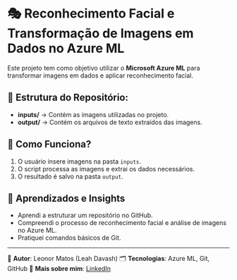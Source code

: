 # 🎭 Reconhecimento Facial e Transformação de Imagens em Dados no Azure ML

Este projeto tem como objetivo utilizar o **Microsoft Azure ML** para transformar imagens em dados e aplicar reconhecimento facial.

## 📂 Estrutura do Repositório:
- **inputs/** → Contém as imagens utilizadas no projeto.
- **output/** → Contém os arquivos de texto extraídos das imagens.

## 🚀 Como Funciona?
1. O usuário insere imagens na pasta `inputs`.
2. O script processa as imagens e extrai os dados necessários.
3. O resultado é salvo na pasta `output`.

## 📌 Aprendizados e Insights
- Aprendi a estruturar um repositório no GitHub.
- Compreendi o processo de reconhecimento facial e análise de imagens no Azure ML.
- Pratiquei comandos básicos de Git.

---
📎 **Autor**: Leonor Matos (Leah Davash)
🗂 **Tecnologias**: Azure ML, Git, GitHub
🔗 **Mais sobre mim**: [LinkedIn](https://www.linkedin.com/in/leonormatos/)